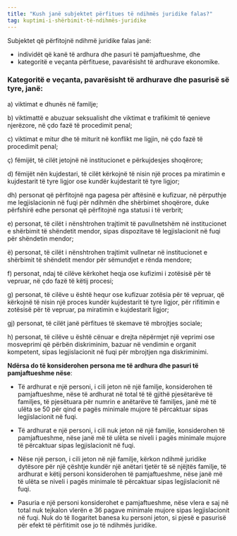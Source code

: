 ```yaml
---
title: "Kush janë subjektet përfitues të ndihmës juridike falas?"
tag: kuptimi-i-shërbimit-të-ndihmës-juridike
---
```

Subjektet që përfitojnë ndihmë juridike falas janë: 
- individët që kanë të ardhura dhe pasuri të pamjaftueshme, dhe 
- kategoritë e veçanta përfituese, pavarësisht të ardhurave ekonomike.

### Kategoritë e veçanta, pavarësisht të ardhurave dhe pasurisë së tyre, janë: 

a) viktimat e dhunës në familje;

b) viktimattë e abuzuar seksualisht dhe viktimat e trafikimit të qenieve njerëzore, në çdo fazë të procedimit penal;

c) viktimat e mitur dhe të miturit në konflikt me ligjin, në çdo fazë të procedimit penal;

ç) fëmijët, të cilët jetojnë në institucionet e përkujdesjes shoqërore;

d) fëmijët nën kujdestari, të cilët kërkojnë të nisin një proces pa miratimin e kujdestarit të tyre ligjor ose kundër kujdestarit të tyre ligjor;

dh) personat që përfitojnë nga pagesa për aftësinë e kufizuar, në përputhje me legjislacionin në fuqi për ndihmën dhe shërbimet shoqërore, duke përfshirë edhe personat që përfitojnë nga statusi i të verbrit;

e) personat, të cilët i nënshtrohen trajtimit të pavullnetshëm në institucionet e shërbimit të shëndetit mendor, sipas dispozitave të legjislacionit në fuqi për shëndetin mendor;

ë) personat, të cilët i nënshtrohen trajtimit vullnetar në institucionet e shërbimit të shëndetit mendor për sëmundjet e rënda mendore;

f) personat, ndaj të cilëve kërkohet heqja ose kufizimi i zotësisë për të vepruar, në çdo fazë të këtij procesi;

g) personat, të cilëve u është hequr ose kufizuar zotësia për të vepruar, që kërkojnë të nisin një proces kundër kujdestarit të tyre ligjor, për rifitimin e zotësisë për të vepruar, pa miratimin e kujdestarit ligjor;

gj) personat, të cilët janë përfitues të skemave të mbrojtjes sociale;

h) personat, të cilëve u është cënuar e drejta nëpërmjet një veprimi ose mosveprimi që përbën diskriminim, bazuar në vendimin e organit kompetent, sipas legjislacionit në fuqi për mbrojtjen nga diskriminimi.

**Ndërsa do të konsiderohen persona me të ardhura dhe pasuri të pamjaftueshme nëse**:

- Të ardhurat e një personi, i cili jeton në një familje, konsiderohen të pamjaftueshme, nëse të ardhurat në total të të gjithë pjesëtarëve të familjes, të pjesëtuara për numrin e anëtarëve të familjes, janë më të ulëta se 50 për qind e pagës minimale mujore të përcaktuar sipas legjislacionit në fuqi.

- Të ardhurat e një personi, i cili nuk jeton në një familje, konsiderohen të pamjaftueshme, nëse janë më të ulëta se niveli i pagës minimale mujore të përcaktuar sipas legjislacionit në fuqi.

- Nëse një person, i cili jeton në një familje, kërkon ndihmë juridike dytësore për një çështje kundër një anëtari tjetër të së njëjtës familje, të ardhurat e këtij personi konsiderohen të pamjaftueshme, nëse janë më të ulëta se niveli i pagës minimale të përcaktuar sipas legjislacionit në fuqi.

- Pasuria e një personi konsiderohet e pamjaftueshme, nëse vlera e saj në total nuk tejkalon vlerën e 36 pagave minimale mujore sipas legjislacionit në fuqi. Nuk do të llogaritet banesa ku personi jeton, si pjesë e pasurisë për efekt të përfitimit ose jo të ndihmës juridike.